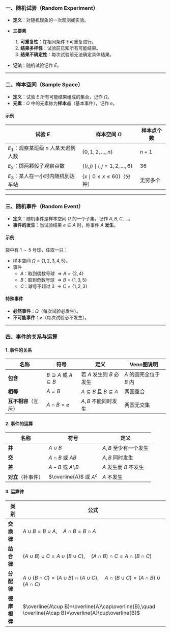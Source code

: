 ### 一、随机试验（Random Experiment）
- **定义**：对随机现象的一次观测或实验。  
- **三要素**  
  1. **可重复性**：在相同条件下可重复进行。  
  2. **结果多样性**：试验前已知所有可能结果。  
  3. **结果不确定性**：每次试验前无法确定具体结果。  

- **记法**：随机试验记作 $E$。

---

### 二、样本空间（Sample Space）
- **定义**：试验 $E$ 所有可能结果组成的集合，记作 $\Omega$。  
- **元素**：$\Omega$ 中的元素称为**样本点**（基本事件），记作 $e$。

#### 示例
| 试验 $E$ | 样本空间 $\Omega$ | 样本点个数 |
|---------|-----------------|-----------|
| $E_1$：观察某班级 $n$ 人某天迟到人数 | $\{0,1,2,\dots,n\}$ | $n+1$ |
| $E_2$：掷两颗骰子观察点数 | $\{(i,j)\mid i,j=1,2,\dots,6\}$ | $36$ |
| $E_3$：某人在一小时内随机到达车站 | $\{x\mid 0\le x\le 60\}$（分钟） | 无穷多个 |

---

### 三、随机事件（Random Event）
- **定义**：随机事件是样本空间 $\Omega$ 的一个子集，记作 $A,B,C,\dots$。  
- **事件的发生**：当试验结果 $e\in A$ 时，称事件 $A$ **发生**。

#### 示例
袋中有 $1\sim5$ 号球，任取一只：
- 样本空间 $\Omega=\{1,2,3,4,5\}$。
- 事件  
  - $A$：取到偶数号球 $\Rightarrow A=\{2,4\}$  
  - $B$：取到奇数号球 $\Rightarrow B=\{1,3,5\}$  
  - $C$：球号不超过 $3$ $\Rightarrow C=\{1,2,3\}$  

#### 特殊事件
- **必然事件**：$\Omega$（每次试验必发生）。  
- **不可能事件**：$\varnothing$（每次试验必不发生）。

---

### 四、事件的关系与运算

#### 1. 事件的关系
| 名称 | 符号 | 定义 | Venn图说明 |
|------|------|------|-----------|
| **包含** | $B\supseteq A$ 或 $A\subseteq B$ | 若 $A$ 发生则 $B$ 必发生 | $A$ 的圆完全位于 $B$ 内 |
| **相等** | $A=B$ | $A\subseteq B$ 且 $B\subseteq A$ | 两圆重合 |
| **互不相容**（互斥） | $A\cap B=\varnothing$ | $A,B$ 不能同时发生 | 两圆无交集 |

#### 2. 事件的运算
| 名称          | 符号                         | 定义              |
| ----------- | -------------------------- | --------------- |
| **并**       | $A\cup B$                  | $A,B$ 至少有一个发生   |
| **交**       | $A\cap B$ 或 $AB$           | $A,B$ 同时发生      |
| **差**       | $A-B$ 或 $A\!\setminus\! B$ | $A$ 发生而 $B$ 不发生 |
| **对立**（补事件） | $\overline{A}$ 或 $A^c$     | $A$ 不发生         |

#### 3. 运算律
| 类别       | 公式                                                                                                      |
| -------- | ------------------------------------------------------------------------------------------------------- |
| **交换律**  | $A\cup B = B\cup A,\quad A\cap B = B\cap A$                                                             |
| **结合律**  | $(A\cup B)\cup C = A\cup (B\cup C),\quad (A\cap B)\cap C = A\cap (B\cap C)$                             |
| **分配律**  | $A\cup (B\cap C)=(A\cup B)\cap(A\cup C),\quad A\cap (B\cup C)=(A\cap B)\cup(A\cap C)$                   |
| **德摩根律** | $\overline{A\cup B}=\overline{A}\cap\overline{B},\quad \overline{A\cap B}=\overline{A}\cup\overline{B}$ |
